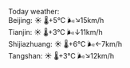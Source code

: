 Today weather:  
Beijing: ☀️   🌡️+5°C 🌬️↘15km/h  
Tianjin: ☀️   🌡️+3°C 🌬️↓11km/h  
Shijiazhuang: ☀️   🌡️+6°C 🌬️←7km/h  
Tangshan: ☀️   🌡️+3°C 🌬️↘12km/h  
